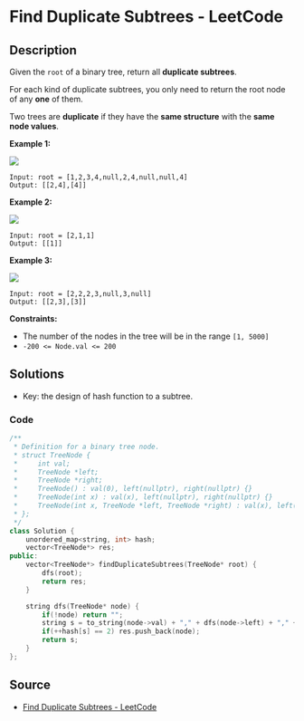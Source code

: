 # Find Duplicate Subtrees - LeetCode

## Description

Given the `root` of a binary tree, return all **duplicate subtrees**.

For each kind of duplicate subtrees, you only need to return the root node of any **one** of them.

Two trees are **duplicate** if they have the **same structure** with the **same node values**.

**Example 1:**

![](https://assets.leetcode.com/uploads/2020/08/16/e1.jpg)

```
Input: root = [1,2,3,4,null,2,4,null,null,4]
Output: [[2,4],[4]]

```

**Example 2:**

![](https://assets.leetcode.com/uploads/2020/08/16/e2.jpg)

```
Input: root = [2,1,1]
Output: [[1]]

```

**Example 3:**

![](https://assets.leetcode.com/uploads/2020/08/16/e33.jpg)

```
Input: root = [2,2,2,3,null,3,null]
Output: [[2,3],[3]]

```

**Constraints:**

-   The number of the nodes in the tree will be in the range `[1, 5000]`
-   `-200 <= Node.val <= 200`

## Solutions 

- Key: the design of hash function to a subtree.

### Code

```cpp
/**
 * Definition for a binary tree node.
 * struct TreeNode {
 *     int val;
 *     TreeNode *left;
 *     TreeNode *right;
 *     TreeNode() : val(0), left(nullptr), right(nullptr) {}
 *     TreeNode(int x) : val(x), left(nullptr), right(nullptr) {}
 *     TreeNode(int x, TreeNode *left, TreeNode *right) : val(x), left(left), right(right) {}
 * };
 */
class Solution {
    unordered_map<string, int> hash;
    vector<TreeNode*> res;
public:
    vector<TreeNode*> findDuplicateSubtrees(TreeNode* root) {
        dfs(root);
        return res;
    }

    string dfs(TreeNode* node) {
        if(!node) return "";
        string s = to_string(node->val) + "," + dfs(node->left) + "," + dfs(node->right);
        if(++hash[s] == 2) res.push_back(node);
        return s;
    }
};
```

## Source
- [Find Duplicate Subtrees - LeetCode](https://leetcode.com/problems/find-duplicate-subtrees/description/)